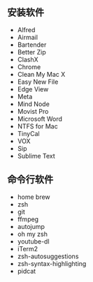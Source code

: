 
## 安装软件
- Alfred
- Airmail
- Bartender
- Better Zip
- ClashX
- Chrome
- Clean My Mac X
- Easy New File
- Edge View
- Meta
- Mind Node
- Movist Pro
- Microsoft Word
- NTFS for Mac
- TinyCal
- VOX
- Sip
- Sublime Text


## 命令行软件
- home brew
- zsh
- git
- ffmpeg
- autojump
- oh my zsh
- youtube-dl
- iTerm2
- zsh-autosuggestions
- zsh-syntax-highlighting
- pidcat
